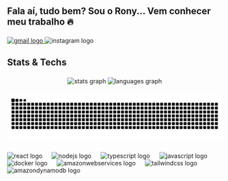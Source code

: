 <h2 align="left">Fala aí, tudo bem? Sou o Rony... Vem conhecer meu trabalho 🔥</h2>

###

<div align="left">
  <a href="ronysantos.d18@gmail.com" target="_blank">
    <img src="https://img.shields.io/static/v1?message=ronysantos.d18@gmail.com&logo=gmail&label=&color=D14836&logoColor=white&labelColor=&style=for-the-badge" height="26" alt="gmail logo"  />
  </a>
  <img src="https://img.shields.io/static/v1?message=@orony.santos&logo=instagram&label=&color=E4405F&logoColor=white&labelColor=&style=for-the-badge" height="26" alt="instagram logo"  />
</div>

###

<h2 align="left">Stats & Techs</h2>

###

<div align="center">
  <img src="https://github-readme-stats.vercel.app/api?username=ronydt&hide_title=false&hide_rank=false&show_icons=true&include_all_commits=true&count_private=true&disable_animations=false&theme=graywhite&locale=en&hide_border=false&order=1" height="150" alt="stats graph"  />
  <img src="https://github-readme-stats.vercel.app/api/top-langs?username=ronydt&locale=en&hide_title=false&layout=compact&card_width=320&langs_count=5&theme=jolly&hide_border=true&order=2" height="150" alt="languages graph"  />
</div>

###

<img src="https://raw.githubusercontent.com/ronydt/ronydt/output/snake.svg" alt="Snake animation" />

###

<div align="left">
  <img src="https://img.shields.io/badge/React-61DAFB?logo=react&logoColor=black&style=for-the-badge" height="32" alt="react logo"  />
  <img width="14" />
  <img src="https://img.shields.io/badge/Node.js-339933?logo=nodedotjs&logoColor=white&style=for-the-badge" height="32" alt="nodejs logo"  />
  <img width="14" />
  <img src="https://img.shields.io/badge/TypeScript-3178C6?logo=typescript&logoColor=white&style=for-the-badge" height="32" alt="typescript logo"  />
  <img width="14" />
  <img src="https://img.shields.io/badge/JavaScript-F7DF1E?logo=javascript&logoColor=black&style=for-the-badge" height="32" alt="javascript logo"  />
  <img width="14" />
  <img src="https://img.shields.io/badge/Docker-2496ED?logo=docker&logoColor=white&style=for-the-badge" height="32" alt="docker logo"  />
  <img width="14" />
  <img src="https://img.shields.io/badge/Amazon AWS-232F3E?logo=amazonaws&logoColor=white&style=for-the-badge" height="32" alt="amazonwebservices logo"  />
  <img width="14" />
  <img src="https://img.shields.io/badge/Tailwind CSS-06B6D4?logo=tailwindcss&logoColor=black&style=for-the-badge" height="32" alt="tailwindcss logo"  />
  <img width="14" />
  <img src="https://img.shields.io/badge/Amazon DynamoDB-4053D6?logo=amazondynamodb&logoColor=white&style=for-the-badge" height="32" alt="amazondynamodb logo"  />
</div>

###

